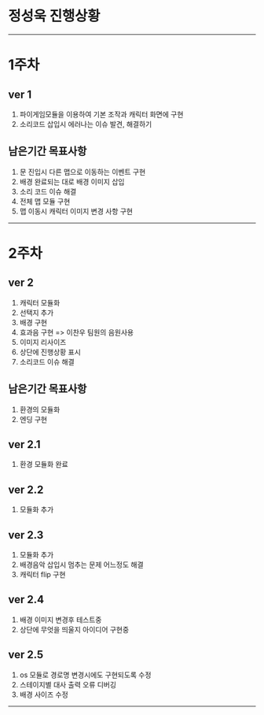# 정성욱 진행상황

---

# 1주차

## ver 1

1. 파이게임모듈을 이용하여 기본 조작과 캐릭터 화면에 구현
2. 소리코드 삽입시 에러나는 이슈 발견, 해결하기

## 남은기간 목표사항

1. 문 진입시 다른 맵으로 이동하는 이벤트 구현
2. 배경 완료되는 대로 배경 이미지 삽입
3. 소리 코드 이슈 해결
4. 전체 맵 모듈 구현
5. 맵 이동시 캐릭터 이미지 변경 사항 구현

---

# 2주차

## ver 2

1. 캐릭터 모듈화
2. 선택지 추가
3. 배경 구현
4. 효과음 구현 => 이찬우 팀원의 음원사용
5. 이미지 리사이즈
6. 상단에 진행상황 표시
7. 소리코드 이슈 해결

## 남은기간 목표사항

1. 환경의 모듈화
2. 엔딩 구현

## ver 2.1

1. 환경 모듈화 완료

## ver 2.2

1. 모듈화 추가

## ver 2.3

1. 모듈화 추가
2. 배경음악 삽입시 멈추는 문제 어느정도 해결
3. 캐릭터 flip 구현

## ver 2.4

1. 배경 이미지 변경후 테스트중
2. 상단에 무엇을 띄울지 아이디어 구현중

## ver 2.5

1. os 모듈로 경로명 변경시에도 구현되도록 수정
2. 스테이지별 대사 출력 오류 디버깅
3. 배경 사이즈 수정

---
